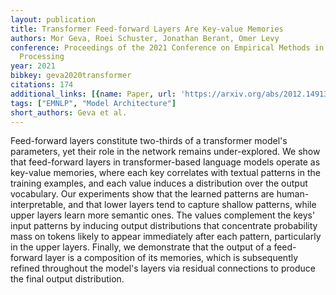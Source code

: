```yaml
---
layout: publication
title: Transformer Feed-forward Layers Are Key-value Memories
authors: Mor Geva, Roei Schuster, Jonathan Berant, Omer Levy
conference: Proceedings of the 2021 Conference on Empirical Methods in Natural Language
  Processing
year: 2021
bibkey: geva2020transformer
citations: 174
additional_links: [{name: Paper, url: 'https://arxiv.org/abs/2012.14913'}]
tags: ["EMNLP", "Model Architecture"]
short_authors: Geva et al.
---
```

Feed-forward layers constitute two-thirds of a transformer model's
parameters, yet their role in the network remains under-explored. We show that
feed-forward layers in transformer-based language models operate as key-value
memories, where each key correlates with textual patterns in the training
examples, and each value induces a distribution over the output vocabulary. Our
experiments show that the learned patterns are human-interpretable, and that
lower layers tend to capture shallow patterns, while upper layers learn more
semantic ones. The values complement the keys' input patterns by inducing
output distributions that concentrate probability mass on tokens likely to
appear immediately after each pattern, particularly in the upper layers.
Finally, we demonstrate that the output of a feed-forward layer is a
composition of its memories, which is subsequently refined throughout the
model's layers via residual connections to produce the final output
distribution.